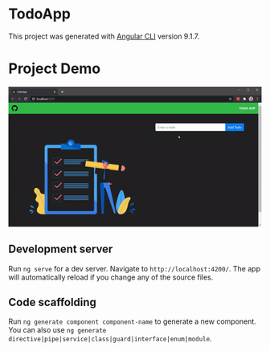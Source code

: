# TodoApp

This project was generated with [Angular CLI](https://github.com/angular/angular-cli) version 9.1.7.

# Project Demo

![Demo](src\assets\output.gif)

## Development server

Run `ng serve` for a dev server. Navigate to `http://localhost:4200/`. The app will automatically reload if you change any of the source files.

## Code scaffolding

Run `ng generate component component-name` to generate a new component. You can also use `ng generate directive|pipe|service|class|guard|interface|enum|module`.
